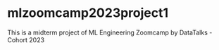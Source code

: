 # mlzoomcamp2023project1
This is a midterm project of ML Engineering Zoomcamp by DataTalks - Cohort 2023
